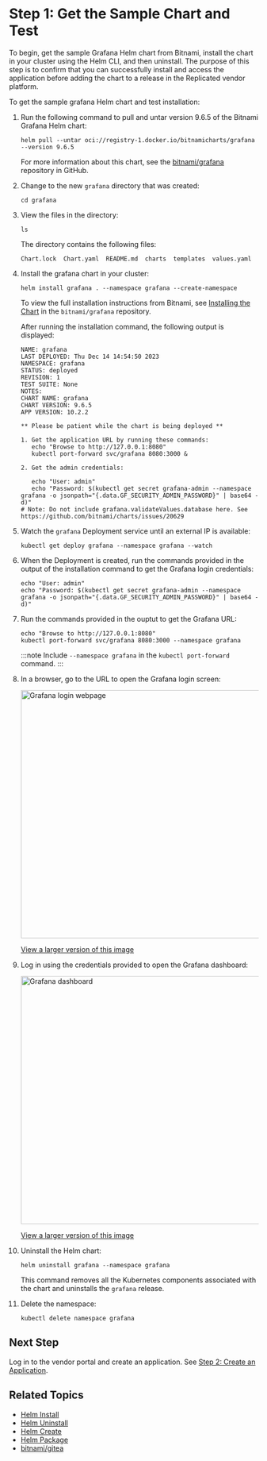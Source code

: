 # Step 1: Get the Sample Chart and Test

To begin, get the sample Grafana Helm chart from Bitnami, install the chart in your cluster using the Helm CLI, and then uninstall. The purpose of this step is to confirm that you can successfully install and access the application before adding the chart to a release in the Replicated vendor platform.

To get the sample grafana Helm chart and test installation:

1. Run the following command to pull and untar version 9.6.5 of the Bitnami Grafana Helm chart:

   ```
   helm pull --untar oci://registry-1.docker.io/bitnamicharts/grafana --version 9.6.5
   ```
   For more information about this chart, see the [bitnami/grafana](https://github.com/bitnami/charts/tree/main/bitnami/grafana) repository in GitHub.

1. Change to the new `grafana` directory that was created:
   ```
   cd grafana
   ```
1. View the files in the directory:   
   ```
   ls
   ```
   The directory contains the following files:
   ```
   Chart.lock  Chart.yaml  README.md  charts  templates  values.yaml
   ```
1. Install the grafana chart in your cluster:

   ```
   helm install grafana . --namespace grafana --create-namespace
   ```
   To view the full installation instructions from Bitnami, see [Installing the Chart](https://github.com/bitnami/charts/blob/main/bitnami/grafana/README.md#installing-the-chart) in the `bitnami/grafana` repository.

   After running the installation command, the following output is displayed:

   ```
   NAME: grafana
   LAST DEPLOYED: Thu Dec 14 14:54:50 2023
   NAMESPACE: grafana
   STATUS: deployed
   REVISION: 1
   TEST SUITE: None
   NOTES:
   CHART NAME: grafana
   CHART VERSION: 9.6.5
   APP VERSION: 10.2.2

   ** Please be patient while the chart is being deployed **

   1. Get the application URL by running these commands:
      echo "Browse to http://127.0.0.1:8080"
      kubectl port-forward svc/grafana 8080:3000 &

   2. Get the admin credentials:

      echo "User: admin"
      echo "Password: $(kubectl get secret grafana-admin --namespace grafana -o jsonpath="{.data.GF_SECURITY_ADMIN_PASSWORD}" | base64 -d)"
   # Note: Do not include grafana.validateValues.database here. See https://github.com/bitnami/charts/issues/20629
   ```

1. Watch the `grafana` Deployment service until an external IP is available:

   ```
   kubectl get deploy grafana --namespace grafana --watch
   ```

1. When the Deployment is created, run the commands provided in the output of the installation command to get the Grafana login credentials:

   ```
   echo "User: admin"
   echo "Password: $(kubectl get secret grafana-admin --namespace grafana -o jsonpath="{.data.GF_SECURITY_ADMIN_PASSWORD}" | base64 -d)"
   ```

1. Run the commands provided in the ouptut to get the Grafana URL:

   ```
   echo "Browse to http://127.0.0.1:8080"
   kubectl port-forward svc/grafana 8080:3000 --namespace grafana
   ```

   :::note
   Include `--namespace grafana` in the `kubectl port-forward` command.
   :::

1. In a browser, go to the URL to open the Grafana login screen:

   <img alt="Grafana login webpage" src="/images/grafana-login.png" width="500px"/>

   [View a larger version of this image](/images/grafana-login.png)

1. Log in using the credentials provided to open the Grafana dashboard:

   <img alt="Grafana dashboard" src="/images/grafana-dashboard.png" width="500px"/>

   [View a larger version of this image](/images/grafana-dashboard.png)

1. Uninstall the Helm chart:

   ```
   helm uninstall grafana --namespace grafana
   ```
   This command removes all the Kubernetes components associated with the chart and uninstalls the `grafana` release.

1. Delete the namespace:

   ```
   kubectl delete namespace grafana
   ```

## Next Step

Log in to the vendor portal and create an application. See [Step 2: Create an Application](tutorial-config-create-app).

## Related Topics

* [Helm Install](https://helm.sh/docs/helm/helm_install/)
* [Helm Uninstall](https://helm.sh/docs/helm/helm_uninstall/)
* [Helm Create](https://helm.sh/docs/helm/helm_create/)
* [Helm Package](https://helm.sh/docs/helm/helm_package/)
* [bitnami/gitea](https://github.com/bitnami/charts/blob/main/bitnami/gitea)